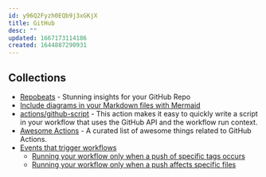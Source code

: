 ```yaml
---
id: y96Q2Fyzh0EQb9j3xGKjX
title: GitHub
desc: ""
updated: 1667173114186
created: 1644887290931
---
```


## Collections

- [Repobeats](https://repobeats.axiom.co/) - Stunning insights for your GitHub Repo
- [Include diagrams in your Markdown files with Mermaid](https://github.blog/2022-02-14-include-diagrams-markdown-files-mermaid/)
- [actions/github-script](https://github.com/actions/github-script) - This action makes it easy to quickly write a script in your workflow that uses the GitHub API and the workflow run context.
- [Awesome Actions](https://github.com/sdras/awesome-actions) - A curated list of awesome things related to GitHub Actions.
- [Events that trigger workflows](https://docs.github.com/en/actions/learn-github-actions/events-that-trigger-workflows)
  - [Running your workflow only when a push of specific tags occurs](https://docs.github.com/en/actions/using-workflows/events-that-trigger-workflows#running-your-workflow-only-when-a-push-of-specific-tags-occurs)
  - [Running your workflow only when a push affects specific files](https://docs.github.com/en/actions/using-workflows/events-that-trigger-workflows#running-your-workflow-only-when-a-push-affects-specific-files)
